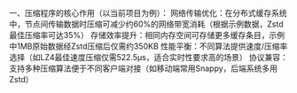 


一、压缩程序的核心作用（以当前项目为例）：
网络传输优化：在分布式缓存系统中，节点间传输数据时压缩可减少约60%的网络带宽消耗（根据示例数据，Zstd最佳压缩率可达35%）
存储效率提升：相同内存空间可存储更多缓存条目，示例中1MB原始数据经Zstd压缩后仅需约350KB
性能平衡：不同算法提供速度/压缩率选择（如LZ4最佳速度压缩仅需522.5μs，适合实时性要求高的场景）
协议兼容：支持多种压缩算法便于不同客户端对接（如移动端常用Snappy，后端系统多用Zstd）